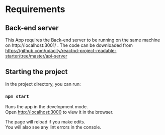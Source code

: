 
# Requirements
## Back-end server
This App requires the Back-end server to be running on the same machine on http://localhost:3001/ .
The code can be downloaded from https://github.com/udacity/reactnd-project-readable-starter/tree/master/api-server

## Starting the project

In the project directory, you can run:

### `npm start`

Runs the app in the development mode.<br>
Open [http://localhost:3000](http://localhost:3000) to view it in the browser.

The page will reload if you make edits.<br>
You will also see any lint errors in the console.



